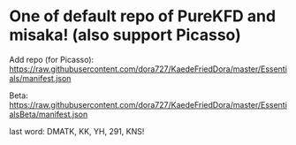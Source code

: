 # One of default repo of PureKFD and misaka! (also support Picasso)

Add repo (for Picasso): https://raw.githubusercontent.com/dora727/KaedeFriedDora/master/Essentials/manifest.json

Beta: https://raw.githubusercontent.com/dora727/KaedeFriedDora/master/EssentialsBeta/manifest.json

last word: DMATK, KK, YH, 291, KNS!